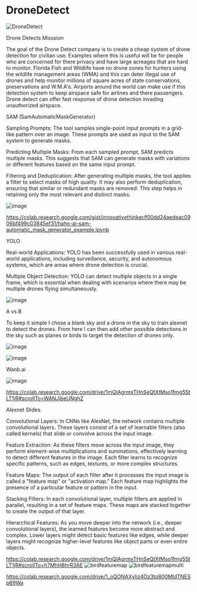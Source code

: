 # DroneDetect


![DroneDetect](https://github.com/innovativethinker/dronedetect/assets/127458338/f6a5331f-364f-42f7-8158-abbf13212152)

Drone Detects Misssion

The goal of the Drone Detect company  is to create a cheap system of drone detection for civilian use. Examples where this is useful will be for people who are concerned for there privacy and have large acreages that are hard to monitor. Florida Fish and Wildlife have no drone zones for hunters using the wildlife management areas (WMA) and this can deter illegal use of drones and help monitor millions of square acres of state conservations, preservations and W.M.A's. Airports around the world can make use if this detection system to keep airspace safe for airlines and there passengers. Drone detect can offer fast response of drone detection invading unauthorized airspace.

SAM (SamAutomaticMaskGenerator)

Sampling Prompts: The tool samples single-point input prompts in a grid-like pattern over an image. These prompts are used as input to the SAM system to generate masks.

Predicting Multiple Masks: From each sampled prompt, SAM predicts multiple masks. This suggests that SAM can generate masks with variations or different features based on the same input prompt.

Filtering and Deduplication: After generating multiple masks, the tool applies a filter to select masks of high quality. It may also perform deduplication, ensuring that similar or redundant masks are removed. This step helps in retaining only the most relevant and distinct masks.

![image](https://github.com/innovativethinker/dronedetect/assets/127458338/14464d14-1e86-48fa-8153-69b295bd946b)

https://colab.research.google.com/gist/innovativethinker/f00dd24aedeac0906bf499c03845ef31/hahn-ai-sam-automatic_mask_generator_example.ipynb

YOLO

Real-world Applications: YOLO has been successfully used in various real-world applications, including surveillance, security, and autonomous systems, which are areas where drone detection is crucial.

Multiple Object Detection: YOLO can detect multiple objects in a single frame, which is essential when dealing with scenarios where there may be multiple drones flying simultaneously.

![image](https://github.com/innovativethinker/dronedetect/assets/127458338/9a4ec588-936e-4449-b486-b17ad7b07c57)

A vs B

To keep it simple I chose a blank sky and a drone in the sky to train alexnet to detect the drones. 
From here I can then add other possible detections in the sky such as planes or birds to target the detection of drones only.

![image](https://github.com/innovativethinker/dronedetect/assets/127458338/f0c1aa21-e662-4b3c-a01c-e062fca95c15)

![image](https://github.com/innovativethinker/dronedetect/assets/127458338/aaa9687f-6df0-4cf6-99b0-7dcdfb52eaa4)



Wanb.ai

![image](https://github.com/innovativethinker/dronedetect/assets/127458338/168c1067-78b2-4572-97db-82c57042c935)

https://colab.research.google.com/drive/1mQIAgrmxTHnSeQtXtMso1fmg5StLT1jR#scrollTo=WANJibeUNghZ

Alexnet Slides


Convolutional Layers: In CNNs like AlexNet, the network contains multiple convolutional layers. These layers consist of a set of learnable filters (also called kernels) that slide or convolve across the input image.

Feature Extraction: As these filters move across the input image, they perform element-wise multiplications and summations, effectively learning to detect different features in the image. Each filter learns to recognize specific patterns, such as edges, textures, or more complex structures.

Feature Maps: The output of each filter after it processes the input image is called a "feature map" or "activation map." Each feature map highlights the presence of a particular feature or pattern in the input.

Stacking Filters: In each convolutional layer, multiple filters are applied in parallel, resulting in a set of feature maps. These maps are stacked together to create the output of that layer.

Hierarchical Features: As you move deeper into the network (i.e., deeper convolutional layers), the learned features become more abstract and complex. Lower layers might detect basic features like edges, while deeper layers might recognize higher-level features like object parts or even entire objects.


https://colab.research.google.com/drive/1mQIAgrmxTHnSeQtXtMso1fmg5StLT1jR#scrollTo=h7MhH8hrR3AE
![birdfeaturemap](https://github.com/innovativethinker/dronedetect/assets/127458338/b2dca792-d205-4f94-8580-3c762f7ab62f)
![birdfeaturemapmulti](https://github.com/innovativethinker/dronedetect/assets/127458338/e892b2c5-d1fe-44d3-b4ad-9437642d6367)

https://colab.research.google.com/drive/1_oQONAXyIiz4Oz3tq800MIdTNESp69Wa
